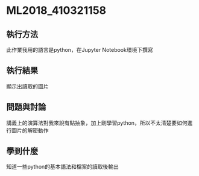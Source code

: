# ML2018_410321158
## 執行方法
此作業我用的語言是python，在Jupyter Notebook環境下撰寫<br/>
## 執行結果
顯示出讀取的圖片<br/>
## 問題與討論
講義上的演算法對我來說有點抽象，加上剛學習python，所以不太清楚要如何進行圖片的解密動作<br/>
## 學到什麼
知道一些python的基本語法和檔案的讀取後輸出<br/>
